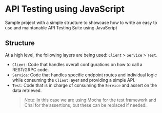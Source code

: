 # API Testing using JavaScript

Sample project with a simple structure to showcase how to write an easy to use and maintanable API Testing Suite using JavaScript

## Structure

At a high level, the following layers are being used: `Client` > `Service` > `Test`.

- `Client`: Code that handles overall configurations on how to call a REST/GRPC code.
- `Service`: Code that handles specific endpoint routes and individual logic while consuming the `Client` layer and providing a simple API.
- `Test`: Code that is in charge of consuming the `Service` and assert on the data retrieved.
  > Note: In this case we are using Mocha for the test framework and Chai for the assertions, but these can be replaced if needed.
